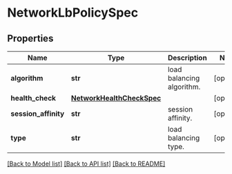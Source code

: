 # NetworkLbPolicySpec

## Properties
Name | Type | Description | Notes
------------ | ------------- | ------------- | -------------
**algorithm** | **str** | load balancing algorithm. | [optional] 
**health_check** | [**NetworkHealthCheckSpec**](NetworkHealthCheckSpec.md) |  | [optional] 
**session_affinity** | **str** | session affinity. | [optional] 
**type** | **str** | load balancing type. | [optional] 

[[Back to Model list]](../README.md#documentation-for-models) [[Back to API list]](../README.md#documentation-for-api-endpoints) [[Back to README]](../README.md)


